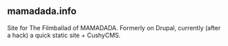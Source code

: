 ## mamadada.info

Site for The Filmballad of MAMADADA. Formerly on Drupal, currently (after a hack) a quick static site + CushyCMS.
